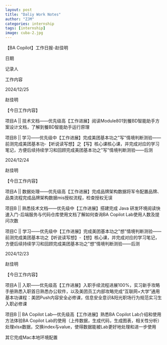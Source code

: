 ```yaml
---
layout: post
title: "Daliy Work Notes"
author: "ZJM"
categories: internship
tags: [internship]
image: cuba-2.jpg
---
```


【BA Copilot】工作日报-赵佳明

日期

记录人

工作内容

2024/12/25

赵佳明

【今日工作内容】

项目A || 技术文档——优先级高【工作进展】阅读Module801到餐BD智能助手方案设计文档，了解到餐BD智能助手运行原理

项目B || 学习——优先级中【工作进展】完成美团基本功之"写"情境判断测验——前测完成美团基本功-【听说读写想】之【写】核心课核心课，并完成对应的学习笔记，方便后续持续学习和回顾完成美团基本功之"写"情境判断测验——后测

2024/12/24

赵佳明

【今日工作内容】

项目A || 数据处理——优先级高【工作进展】完成品牌架构数据将军令配置品牌、品类流程完成品牌架构数据mis授权流程，检查授权无误

项目B || 熟悉技术文档——优先级中【工作进展】搭建完成 Java 研发环境阅读快速入门-后端服务与代码仓库使用文档了解如何查询BA Copilot Lab使用人数及提问次数

项目C || 学习——优先级中【工作进展】完成美团基本功之"想"情境判断测验——前测完成美团基本功之【听说读写想】-【想】核心课，并完成对应的学习笔记，方便后续持续学习和回顾完成美团基本功之"想"情境判断测验——后测

2024/12/23

赵佳明

【今日工作内容】

项目A || 入职——优先级高【工作进展】入职手续流程进展100%，实习新手攻略手册熟悉入职首日熟悉办公软件，以及美团员工内部攻略完成“互联网+大学”通用基本功课程：美团Push内容安全必修课，信息安全意识&阳光职场行为规范实习生入职必修课

项目B || BA Copilot Lab—优先级高【工作进展】熟悉BA Copilot Lab介绍和使用方法体验BA Copilot Lab的使用（上传数据，生成代码，生成图表，相关性分析）处理xlsx数据，交换index与value，使得数据能被Lab更好地处理和进一步使用

其它完成Mac本地环境配置

